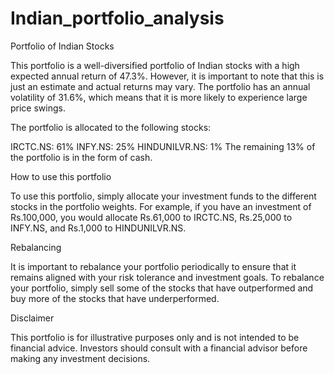 # Indian_portfolio_analysis
Portfolio of Indian Stocks

This portfolio is a well-diversified portfolio of Indian stocks with a high expected annual return of 47.3%. However, it is important to note that this is just an estimate and actual returns may vary. The portfolio has an annual volatility of 31.6%, which means that it is more likely to experience large price swings.

The portfolio is allocated to the following stocks:

IRCTC.NS: 61%
INFY.NS: 25%
HINDUNILVR.NS: 1%
The remaining 13% of the portfolio is in the form of cash.

How to use this portfolio

To use this portfolio, simply allocate your investment funds to the different stocks in the portfolio weights. For example, if you have an investment of Rs.100,000, you would allocate Rs.61,000 to IRCTC.NS, Rs.25,000 to INFY.NS, and Rs.1,000 to HINDUNILVR.NS.

Rebalancing

It is important to rebalance your portfolio periodically to ensure that it remains aligned with your risk tolerance and investment goals. To rebalance your portfolio, simply sell some of the stocks that have outperformed and buy more of the stocks that have underperformed.

Disclaimer

This portfolio is for illustrative purposes only and is not intended to be financial advice. Investors should consult with a financial advisor before making any investment decisions.
